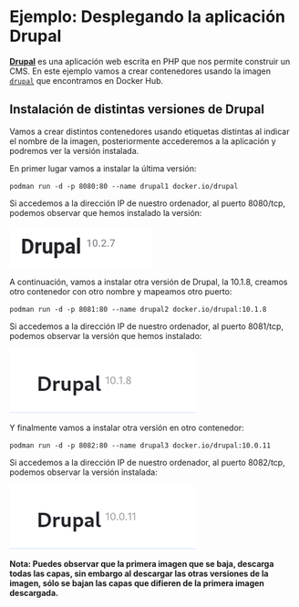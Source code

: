 # Ejemplo: Desplegando la aplicación Drupal

[**Drupal**](https://www.drupal.org/) es una aplicación web escrita en PHP que nos permite construir un CMS. En este ejemplo vamos a crear contenedores usando la imagen [`drupal`](https://hub.docker.com/_/drupal) que encontramos en Docker Hub. 

## Instalación de distintas versiones de Drupal

Vamos a crear distintos contenedores usando etiquetas distintas al indicar el nombre de la imagen, posteriormente accederemos a la aplicación y podremos ver la versión instalada.

En primer lugar vamos a instalar la última versión:

```
podman run -d -p 8080:80 --name drupal1 docker.io/drupal
```

Si accedemos a la dirección IP de nuestro ordenador, al puerto 8080/tcp, podemos observar que hemos instalado la versión:

![drupal](img/drupal1.png)

A continuación, vamos a instalar otra versión de Drupal, la 10.1.8, creamos otro contenedor con otro nombre y mapeamos otro puerto:

```
podman run -d -p 8081:80 --name drupal2 docker.io/drupal:10.1.8
```

Si accedemos a la dirección IP de nuestro ordenador, al puerto 8081/tcp, podemos observar la versión que hemos instalado:

![drupal](img/drupal2.png)

Y finalmente vamos a instalar otra versión en otro contenedor:

```
podman run -d -p 8082:80 --name drupal3 docker.io/drupal:10.0.11
```

Si accedemos a la dirección IP de nuestro ordenador, al puerto 8082/tcp, podemos observar la versión instalada:

![drupal](img/drupal3.png)

**Nota: Puedes observar que la primera imagen que se baja, descarga todas las capas, sin embargo al descargar las otras versiones de la imagen, sólo se bajan las capas que difieren de la primera imagen descargada.**